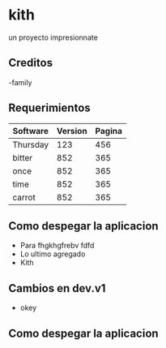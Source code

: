 # kith
un proyecto impresionnate

## Creditos
-family

## Requerimientos
|Software    |Version    |Pagina |
|------ |------ |------ |
|Thursday |123 |456 |
|bitter |852 |365 |
|once |852 |365 |
|time |852 |365 |
|carrot |852 |365 |
## Como despegar la aplicacion
- Para fhgkhgfrebv fdfd
- Lo ultimo agregado
- Kith
## Cambios en dev.v1
- okey
## Como despegar la aplicacion
